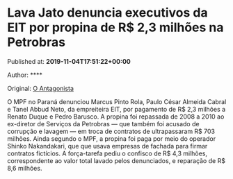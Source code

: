 
# Lava Jato denuncia executivos da EIT por propina de R$ 2,3 milhões na Petrobras

Published at: **2019-11-04T17:51:22+00:00**

Author: ****

Original: [O Antagonista](https://www.oantagonista.com/brasil/lava-jato-denuncia-executivos-da-eit-por-propina-de-r-23-milhoes-na-petrobras/)

O MPF no Paraná denunciou Marcus Pinto Rola, Paulo César Almeida Cabral e Tanel Abbud Neto, da empreiteira EIT, por pagamento de R$ 2,3 milhões a Renato Duque e Pedro Barusco.
A propina foi repassada de 2008 a 2010 ao ex-diretor de Serviços da Petrobras — que também foi acusado de corrupção e lavagem — em troca de contratos de ultrapassaram R$ 703 milhões.
Ainda segundo o MPF, a propina foi paga por meio do operador Shinko Nakandakari, que que usava empresas de fachada para firmar contratos fictícios.
A força-tarefa pediu o confisco de R$ 4,3 milhões, correspondente ao valor total lavado pelos denunciados, e reparação de R$ 8,6 milhões.
